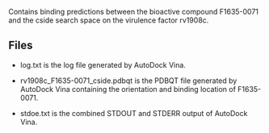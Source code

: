 Contains binding predictions between the bioactive compound F1635-0071 and the cside search space on the virulence factor rv1908c.

## Files

- log.txt is the log file generated by AutoDock Vina.

- rv1908c_F1635-0071_cside.pdbqt is the PDBQT file generated by AutoDock Vina containing the orientation and binding location of F1635-0071.

- stdoe.txt is the combined STDOUT and STDERR output of AutoDock Vina.

